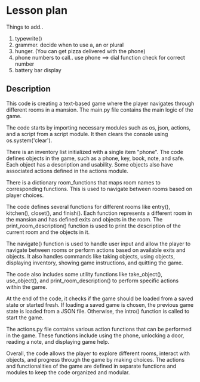 # Lesson plan

Things to add..
1. typewrite()
2. grammer.  decide when to use a, an or plural
3. hunger.  (You can get pizza delivered with the phone)
4. phone numbers to call.. use phone ==> dial function check for correct number
5. battery bar display

## Description

This code is creating a text-based game where the player navigates through different rooms in a mansion. The main.py file contains the main logic of the game.

The code starts by importing necessary modules such as os, json, actions, and a script from a script module. It then clears the console using os.system('clear').

There is an inventory list initialized with a single item "phone". The code defines objects in the game, such as a phone, key, book, note, and safe. Each object has a description and usability. Some objects also have associated actions defined in the actions module.

There is a dictionary room_functions that maps room names to corresponding functions. This is used to navigate between rooms based on player choices.

The code defines several functions for different rooms like entry(), kitchen(), closet(), and finish(). Each function represents a different room in the mansion and has defined exits and objects in the room. The print_room_description() function is used to print the description of the current room and the objects in it.

The navigate() function is used to handle user input and allow the player to navigate between rooms or perform actions based on available exits and objects. It also handles commands like taking objects, using objects, displaying inventory, showing game instructions, and quitting the game.

The code also includes some utility functions like take_object(), use_object(), and print_room_description() to perform specific actions within the game.

At the end of the code, it checks if the game should be loaded from a saved state or started fresh. If loading a saved game is chosen, the previous game state is loaded from a JSON file. Otherwise, the intro() function is called to start the game.

The actions.py file contains various action functions that can be performed in the game. These functions include using the phone, unlocking a door, reading a note, and displaying game help.

Overall, the code allows the player to explore different rooms, interact with objects, and progress through the game by making choices. The actions and functionalities of the game are defined in separate functions and modules to keep the code organized and modular.
